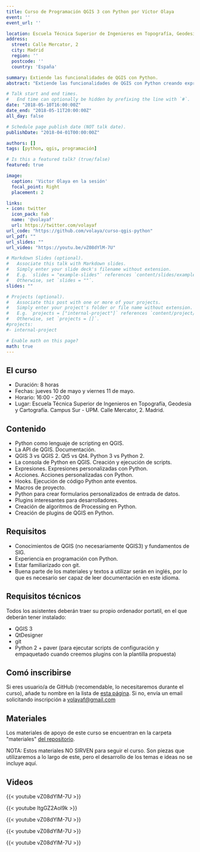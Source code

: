 ```yaml
---
title: Curso de Programación QGIS 3 con Python por Víctor Olaya
event: ''
event_url: ''

location: Escuela Técnica Superior de Ingenieros en Topografía, Geodesia y Cartografía. Campus Sur - UPM. . Madrid.
address:
  street: Calle Mercator, 2
  city: Madrid
  region: ''
  postcode: ''
  country: 'España'

summary: Extiende las funcionalidades de QGIS con Python.
abstract: "Extiende las funcionalidades de QGIS con Python creando expresiones, trabajando con la API o desarrollando plugins."

# Talk start and end times.
#   End time can optionally be hidden by prefixing the line with `#`.
date: "2018-05-10T16:00:00Z"
date_end: "2018-05-11T20:00:00Z"
all_day: false

# Schedule page publish date (NOT talk date).
publishDate: "2018-04-01T00:00:00Z"

authors: []
tags: [python, qgis, programación]

# Is this a featured talk? (true/false)
featured: true

image:
  caption: 'Victor Olaya en la sesión'
  focal_point: Right
  placement: 2

links:
- icon: twitter
  icon_pack: fab
  name: '@volayaf'
  url: https://twitter.com/volayaf
url_code: "https://github.com/volaya/curso-qgis-python"
url_pdf: ""
url_slides: ""
url_video: "https://youtu.be/vZ08dYlM-7U"

# Markdown Slides (optional).
#   Associate this talk with Markdown slides.
#   Simply enter your slide deck's filename without extension.
#   E.g. `slides = "example-slides"` references `content/slides/example-slides.md`.
#   Otherwise, set `slides = ""`.
slides: ""

# Projects (optional).
#   Associate this post with one or more of your projects.
#   Simply enter your project's folder or file name without extension.
#   E.g. `projects = ["internal-project"]` references `content/project/deep-learning/index.md`.
#   Otherwise, set `projects = []`.
#projects:
#- internal-project

# Enable math on this page?
math: true
---
```


## El curso

- Duración: 8 horas
- Fechas: jueves 10 de mayo y viernes 11 de mayo.
- Horario: 16:00 - 20:00
- Lugar: Escuela Técnica Superior de Ingenieros en Topografía, Geodesia y Cartografía. Campus Sur - UPM. Calle Mercator, 2. Madrid.

## Contenido

- Python como lenguaje de scripting en QGIS.
- La API de QGIS. Documentación.
- QGIS 3 vs QGIS 2. Qt5 vs Qt4. Python 3 vs Python 2.
- La consola de Python en QGIS. Creación y ejecución de scripts.
- Expresiones. Expresiones personalizadas con Python.
- Acciones. Acciones personalizadas con Python.
- Hooks. Ejecución de código Python ante eventos.
- Macros de proyecto.
- Python para crear formularios personalizados de entrada de datos.
- Plugins interesantes para desarrolladores.
- Creación de algoritmos de Processing en Python.
- Creación de plugins de QGIS en Python.

## Requisitos

- Conocimientos de QGIS (no necesariamente QGIS3) y fundamentos de SIG. 
- Experiencia en programación con Python.
- Estar familiarizado con git.
- Buena parte de los materiales y textos a utilizar serán en inglés, por lo que es necesario ser capaz de leer documentación en este idioma.

## Requisitos técnicos

Todos los asistentes deberán traer su propio ordenador portatil, en el que deberán tener instalado:

- QGIS 3
- QtDesigner
- git
- Python 2 + paver (para ejecutar scripts de configuración y empaquetado cuando creemos plugins con la plantilla propuesta)

## Comó inscribirse

Si eres usuario/a de GitHub (recomendable, lo necesitaremos durante el curso), añade tu nombre en la lista de [esta página](https://github.com/volaya/curso-qgis-python/wiki/Participantes). Si no, envía un email solicitando inscripción a volayaf@gmail.com

## Materiales

Los materiales de apoyo de este curso se encuentran en la carpeta "materiales" [del repositorio](https://github.com/volaya/curso-qgis-python). 

NOTA: Estos materiales NO SIRVEN para seguir el curso. Son piezas que utilizaremos a lo largo de este, pero el desarrollo de los temas e ideas no se incluye aquí.


## Videos


{{< youtube vZ08dYlM-7U >}}

{{< youtube ItgGZ2Aol9k >}}

{{< youtube vZ08dYlM-7U >}}

{{< youtube vZ08dYlM-7U >}}

{{< youtube vZ08dYlM-7U >}}
